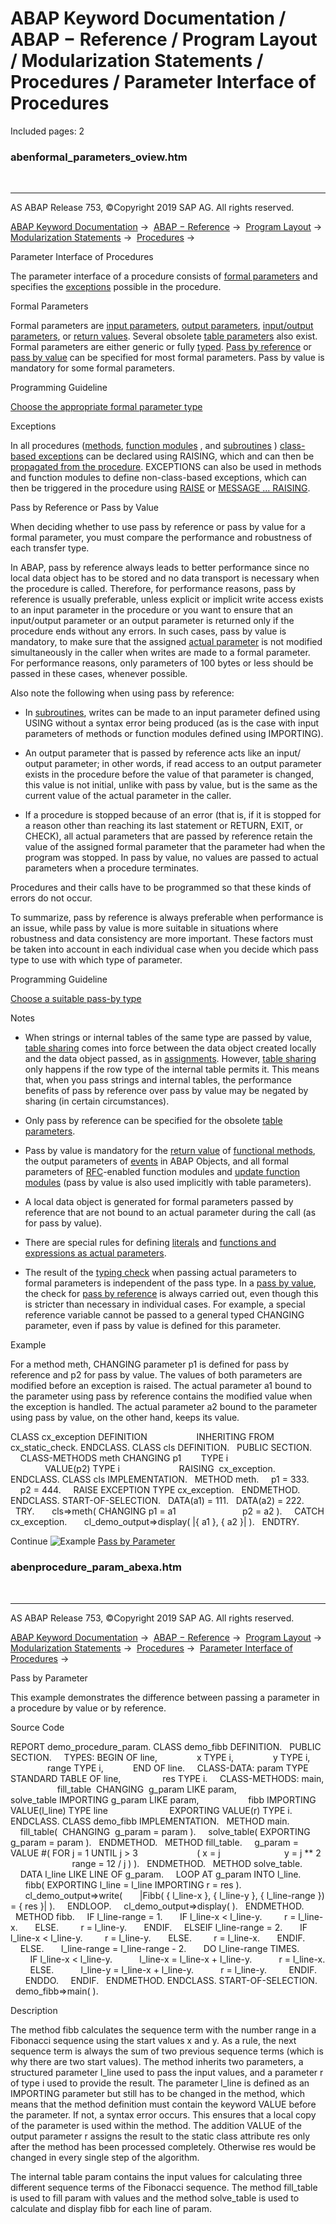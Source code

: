 # ABAP Keyword Documentation / ABAP − Reference / Program Layout / Modularization Statements / Procedures / Parameter Interface of Procedures

Included pages: 2


### abenformal_parameters_oview.htm

  

* * *

AS ABAP Release 753, ©Copyright 2019 SAP AG. All rights reserved.

[ABAP Keyword Documentation](javascript:call_link\('abenabap.htm'\)) →  [ABAP − Reference](javascript:call_link\('abenabap_reference.htm'\)) →  [Program Layout](javascript:call_link\('abenabap_program_layout.htm'\)) →  [Modularization Statements](javascript:call_link\('abenabap_language_modularization.htm'\)) →  [Procedures](javascript:call_link\('abenabap_language_procedures.htm'\)) → 

Parameter Interface of Procedures

The parameter interface of a procedure consists of [formal parameters](javascript:call_link\('abenformal_parameter_glosry.htm'\) "Glossary Entry") and specifies the [exceptions](javascript:call_link\('abenexception_glosry.htm'\) "Glossary Entry") possible in the procedure.

Formal Parameters

Formal parameters are [input parameters](javascript:call_link\('abeninput_parameter_glosry.htm'\) "Glossary Entry"), [output parameters](javascript:call_link\('abenoutput_parameter_glosry.htm'\) "Glossary Entry"), [input/output parameters](javascript:call_link\('abeninput_output_parameter_glosry.htm'\) "Glossary Entry"), or [return values](javascript:call_link\('abenreturn_value_glosry.htm'\) "Glossary Entry"). Several obsolete [table parameters](javascript:call_link\('abentable_parameter_glosry.htm'\) "Glossary Entry") also exist. Formal parameters are either generic or fully [typed](javascript:call_link\('abentyping_glosry.htm'\) "Glossary Entry"). [Pass by reference](javascript:call_link\('abenpass_by_reference_glosry.htm'\) "Glossary Entry") or [pass by value](javascript:call_link\('abenpass_by_value_glosry.htm'\) "Glossary Entry") can be specified for most formal parameters. Pass by value is mandatory for some formal parameters.

Programming Guideline

[Choose the appropriate formal parameter type](javascript:call_link\('abentype_formal_param_proc_guidl.htm'\) "Guideline")

Exceptions

In all procedures ([methods](javascript:call_link\('abenmethod_glosry.htm'\) "Glossary Entry"), [function modules](javascript:call_link\('abenfunction_module_glosry.htm'\) "Glossary Entry")
, and [subroutines](javascript:call_link\('abensubroutine_glosry.htm'\) "Glossary Entry") ) [class-based exceptions](javascript:call_link\('abenclass_based_exception_glosry.htm'\) "Glossary Entry") can be declared using RAISING, which and can then be [propagated from the procedure](javascript:call_link\('abenexceptions_procedures.htm'\)). EXCEPTIONS can also be used in methods and function modules to define non-class-based exceptions, which can then be triggered in the procedure using [RAISE](javascript:call_link\('abapraise_exception.htm'\)) or [MESSAGE ... RAISING](javascript:call_link\('abapmessage_raising.htm'\)).

Pass by Reference or Pass by Value

When deciding whether to use pass by reference or pass by value for a formal parameter, you must compare the performance and robustness of each transfer type.

In ABAP, pass by reference always leads to better performance since no local data object has to be stored and no data transport is necessary when the procedure is called. Therefore, for performance reasons, pass by reference is usually preferable, unless explicit or implicit write access exists to an input parameter in the procedure or you want to ensure that an input/output parameter or an output parameter is returned only if the procedure ends without any errors. In such cases, pass by value is mandatory, to make sure that the assigned [actual parameter](javascript:call_link\('abenactual_parameter_glosry.htm'\) "Glossary Entry") is not modified simultaneously in the caller when writes are made to a formal parameter. For performance reasons, only parameters of 100 bytes or less should be passed in these cases, whenever possible.

Also note the following when using pass by reference:

-   In [subroutines](javascript:call_link\('abensubroutine_glosry.htm'\) "Glossary Entry"), writes can be made to an input parameter defined using USING without a syntax error being produced (as is the case with input parameters of methods or function modules defined using IMPORTING).

-   An output parameter that is passed by reference acts like an input/ output parameter; in other words, if read access to an output parameter exists in the procedure before the value of that parameter is changed, this value is not initial, unlike with pass by value, but is the same as the current value of the actual parameter in the caller.

-   If a procedure is stopped because of an error (that is, if it is stopped for a reason other than reaching its last statement or RETURN, EXIT, or CHECK), all actual parameters that are passed by reference retain the value of the assigned formal parameter that the parameter had when the program was stopped. In pass by value, no values are passed to actual parameters when a procedure terminates.

Procedures and their calls have to be programmed so that these kinds of errors do not occur.

To summarize, pass by reference is always preferable when performance is an issue, while pass by value is more suitable in situations where robustness and data consistency are more important. These factors must be taken into account in each individual case when you decide which pass type to use with which type of parameter.

Programming Guideline

[Choose a suitable pass-by type](javascript:call_link\('abentype_transf_formal_para_guidl.htm'\) "Guideline")

Notes

-   When strings or internal tables of the same type are passed by value, [table sharing](javascript:call_link\('abensharing_glosry.htm'\) "Glossary Entry") comes into force between the data object created locally and the data object passed, as in [assignments](javascript:call_link\('abenassignment_glosry.htm'\) "Glossary Entry"). However, [table sharing](javascript:call_link\('abentable_sharing_glosry.htm'\) "Glossary Entry") only happens if the row type of the internal table permits it. This means that, when you pass strings and internal tables, the performance benefits of pass by reference over pass by value may be negated by sharing (in certain circumstances).

-   Only pass by reference can be specified for the obsolete [table parameters](javascript:call_link\('abentable_parameter_glosry.htm'\) "Glossary Entry").

-   Pass by value is mandatory for the [return value](javascript:call_link\('abenreturn_value_glosry.htm'\) "Glossary Entry") of [functional methods](javascript:call_link\('abenfunctional_method_glosry.htm'\) "Glossary Entry"), the output parameters of [events](javascript:call_link\('abenevent_glosry.htm'\) "Glossary Entry") in ABAP Objects, and all formal parameters of [RFC](javascript:call_link\('abenrfc_glosry.htm'\) "Glossary Entry")\-enabled function modules and [update function modules](javascript:call_link\('abenupdate_function_module_glosry.htm'\) "Glossary Entry") (pass by value is also used implicitly with table parameters).

-   A local data object is generated for formal parameters passed by reference that are not bound to an actual parameter during the call (as for pass by value).

-   There are special rules for defining [literals](javascript:call_link\('abentyping_literals.htm'\)) and [functions and expressions as actual parameters](javascript:call_link\('abentyping_arith_expr.htm'\)).

-   The result of the [typing check](javascript:call_link\('abentyping_check.htm'\)) when passing actual parameters to formal parameters is independent of the pass type. In a [pass by value](javascript:call_link\('abenpass_by_value_glosry.htm'\) "Glossary Entry"), the check for [pass by reference](javascript:call_link\('abenpass_by_reference_glosry.htm'\) "Glossary Entry") is always carried out, even though this is stricter than necessary in individual cases. For example, a special reference variable cannot be passed to a general typed CHANGING parameter, even if pass by value is defined for this parameter.

Example

For a method meth, CHANGING parameter p1 is defined for pass by reference and p2 for pass by value. The values of both parameters are modified before an exception is raised. The actual parameter a1 bound to the parameter using pass by reference contains the modified value when the exception is handled. The actual parameter a2 bound to the parameter using pass by value, on the other hand, keeps its value.

CLASS cx\_exception DEFINITION
                   INHERITING FROM cx\_static\_check.
ENDCLASS.
CLASS cls DEFINITION.
  PUBLIC SECTION.
    CLASS-METHODS meth CHANGING p1        TYPE i
                                VALUE(p2) TYPE i
                       RAISING  cx\_exception.
ENDCLASS.
CLASS cls IMPLEMENTATION.
  METHOD meth.
    p1 = 333.
    p2 = 444.
    RAISE EXCEPTION TYPE cx\_exception.
  ENDMETHOD.
ENDCLASS.
START-OF-SELECTION.
  DATA(a1) = 111.
  DATA(a2) = 222.
  TRY.
      cls=>meth( CHANGING p1 = a1
                          p2 = a2 ).
    CATCH cx\_exception.
      cl\_demo\_output=>display( |{ a1 }, { a2 }| ).
  ENDTRY.

Continue
![Example](exa.gif "Example") [Pass by Parameter](javascript:call_link\('abenprocedure_param_abexa.htm'\))


### abenprocedure_param_abexa.htm

  

* * *

AS ABAP Release 753, ©Copyright 2019 SAP AG. All rights reserved.

[ABAP Keyword Documentation](javascript:call_link\('abenabap.htm'\)) →  [ABAP − Reference](javascript:call_link\('abenabap_reference.htm'\)) →  [Program Layout](javascript:call_link\('abenabap_program_layout.htm'\)) →  [Modularization Statements](javascript:call_link\('abenabap_language_modularization.htm'\)) →  [Procedures](javascript:call_link\('abenabap_language_procedures.htm'\)) →  [Parameter Interface of Procedures](javascript:call_link\('abenformal_parameters_oview.htm'\)) → 

Pass by Parameter

This example demonstrates the difference between passing a parameter in a procedure by value or by reference.

Source Code

REPORT demo\_procedure\_param.
CLASS demo\_fibb DEFINITION.
  PUBLIC SECTION.
    TYPES: BEGIN OF line,
               x TYPE i,
               y TYPE i,
               range TYPE i,
           END OF line.
    CLASS-DATA: param TYPE STANDARD TABLE OF line,
                res TYPE i.
    CLASS-METHODS: main,
                   fill\_table  CHANGING  g\_param LIKE param,
                   solve\_table IMPORTING g\_param LIKE param,
                   fibb IMPORTING VALUE(l\_line) TYPE line
                        EXPORTING VALUE(r) TYPE i.
ENDCLASS.
CLASS demo\_fibb IMPLEMENTATION.
  METHOD main.
    fill\_table(  CHANGING  g\_param = param ).
    solve\_table( EXPORTING g\_param = param ).
  ENDMETHOD.
  METHOD fill\_table.
    g\_param = VALUE #( FOR j = 1 UNTIL j > 3
                       ( x = j
                         y = j \*\* 2
                         range = 12 / j ) ).
  ENDMETHOD.
  METHOD solve\_table.
    DATA l\_line LIKE LINE OF g\_param.
    LOOP AT g\_param INTO l\_line.
      fibb( EXPORTING l\_line = l\_line IMPORTING r = res ).
      cl\_demo\_output=>write(
      |Fibb( { l\_line-x }, { l\_line-y }, { l\_line-range }) = { res }| ).
    ENDLOOP.
    cl\_demo\_output=>display( ).
  ENDMETHOD.
  METHOD fibb.
    IF l\_line-range = 1.
      IF l\_line-x < l\_line-y.
        r = l\_line-x.
      ELSE.
        r = l\_line-y.
      ENDIF.
    ELSEIF l\_line-range = 2.
      IF l\_line-x < l\_line-y.
        r = l\_line-y.
      ELSE.
        r = l\_line-x.
      ENDIF.
    ELSE.
      l\_line-range = l\_line-range - 2.
      DO l\_line-range TIMES.
        IF l\_line-x < l\_line-y.
          l\_line-x = l\_line-x + l\_line-y.
          r = l\_line-x.
        ELSE.
          l\_line-y = l\_line-x + l\_line-y.
          r = l\_line-y.
        ENDIF.
      ENDDO.
    ENDIF.
  ENDMETHOD.
ENDCLASS.
START-OF-SELECTION.
  demo\_fibb=>main( ).

Description

The method fibb calculates the sequence term with the number range in a Fibonacci sequence using the start values x and y. As a rule, the next sequence term is always the sum of two previous sequence terms (which is why there are two start values). The method inherits two parameters, a structured parameter l\_line used to pass the input values, and a parameter r of type i used to provide the result. The parameter l\_line is defined as an IMPORTING parameter but still has to be changed in the method, which means that the method definition must contain the keyword VALUE before the parameter. If not, a syntax error occurs. This ensures that a local copy of the parameter is used within the method. The addition VALUE of the output parameter r assigns the result to the static class attribute res only after the method has been processed completely. Otherwise res would be changed in every single step of the algorithm.

The internal table param contains the input values for calculating three different sequence terms of the Fibonacci sequence. The method fill\_table is used to fill param with values and the method solve\_table is used to calculate and display fibb for each line of param.
